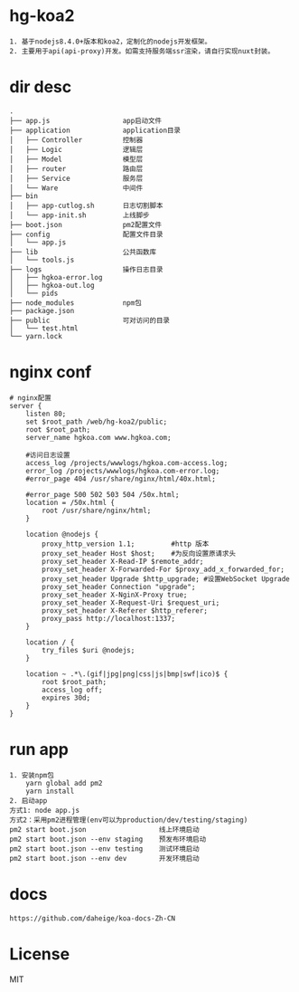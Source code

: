 # hg-koa2
    1. 基于nodejs8.4.0+版本和koa2，定制化的nodejs开发框架。
    2. 主要用于api(api-proxy)开发。如需支持服务端ssr渲染，请自行实现nuxt封装。
# dir desc
    .
    ├── app.js                  app启动文件
    ├── application             application目录
    │   ├── Controller          控制器
    │   ├── Logic               逻辑层
    │   ├── Model               模型层
    │   ├── router              路由层
    │   ├── Service             服务层
    │   └── Ware                中间件
    ├── bin
    │   ├── app-cutlog.sh       日志切割脚本
    │   └── app-init.sh         上线脚步
    ├── boot.json               pm2配置文件
    ├── config                  配置文件目录
    │   └── app.js
    ├── lib                     公共函数库
    │   └── tools.js
    ├── logs                    操作日志目录
    │   ├── hgkoa-error.log
    │   ├── hgkoa-out.log
    │   └── pids
    ├── node_modules            npm包
    ├── package.json
    ├── public                  可对访问的目录
    │   └── test.html
    └── yarn.lock
# nginx conf
    # nginx配置
    server {
        listen 80;
        set $root_path /web/hg-koa2/public;
        root $root_path;
        server_name hgkoa.com www.hgkoa.com;

        #访问日志设置
        access_log /projects/wwwlogs/hgkoa.com-access.log;
        error_log /projects/wwwlogs/hgkoa.com-error.log;
        #error_page 404 /usr/share/nginx/html/40x.html;

        #error_page 500 502 503 504 /50x.html;
        location = /50x.html {
            root /usr/share/nginx/html;
        }

        location @nodejs {
            proxy_http_version 1.1;         #http 版本
            proxy_set_header Host $host;    #为反向设置原请求头
            proxy_set_header X-Read-IP $remote_addr;
            proxy_set_header X-Forwarded-For $proxy_add_x_forwarded_for;
            proxy_set_header Upgrade $http_upgrade; #设置WebSocket Upgrade
            proxy_set_header Connection "upgrade";
            proxy_set_header X-NginX-Proxy true;
            proxy_set_header X-Request-Uri $request_uri;
            proxy_set_header X-Referer $http_referer;
            proxy_pass http://localhost:1337;
        }

        location / {
            try_files $uri @nodejs;
        }

        location ~ .*\.(gif|jpg|png|css|js|bmp|swf|ico)$ {
            root $root_path;
            access_log off;
            expires 30d;
        }
    }
# run app
    1. 安装npm包
        yarn global add pm2
        yarn install
    2. 启动app
    方式1: node app.js
    方式2：采用pm2进程管理(env可以为production/dev/testing/staging)
    pm2 start boot.json　　　             线上环境启动
    pm2 start boot.json --env staging    预发布环境启动
    pm2 start boot.json --env testing    测试环境启动
    pm2 start boot.json --env dev        开发环境启动
# docs
    https://github.com/daheige/koa-docs-Zh-CN
# License
  MIT
